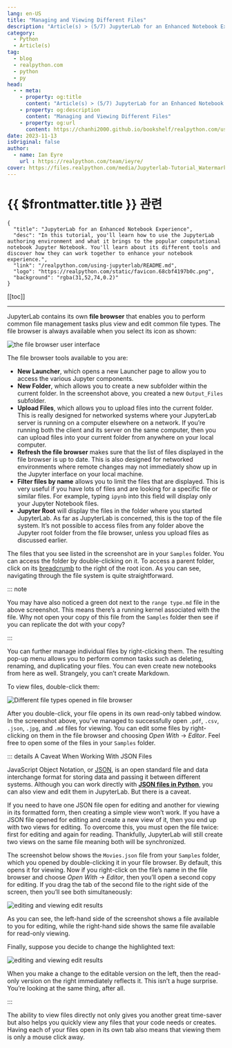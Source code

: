 ```yaml
---
lang: en-US
title: "Managing and Viewing Different Files"
description: "Article(s) > (5/7) JupyterLab for an Enhanced Notebook Experience"
category:
  - Python
  - Article(s)
tag:
  - blog
  - realpython.com
  - python
  - py
head:
  - - meta:
    - property: og:title
      content: "Article(s) > (5/7) JupyterLab for an Enhanced Notebook Experience"
    - property: og:description
      content: "Managing and Viewing Different Files"
    - property: og:url
      content: https://chanhi2000.github.io/bookshelf/realpython.com/using-jupyterlab/managing-and-viewing-different-files.html
date: 2023-11-13
isOriginal: false
author:
  - name: Ian Eyre
    url : https://realpython.com/team/ieyre/
cover: https://files.realpython.com/media/Jupyterlab-Tutorial_Watermarked.e68ba3554953.jpg
---
```


# {{ $frontmatter.title }} 관련

```component VPCard
{
  "title": "JupyterLab for an Enhanced Notebook Experience",
  "desc": "In this tutorial, you'll learn how to use the JupyterLab authoring environment and what it brings to the popular computational notebook Jupyter Notebook. You'll learn about its different tools and discover how they can work together to enhance your notebook experience.",
  "link": "/realpython.com/using-jupyterlab/README.md",
  "logo": "https://realpython.com/static/favicon.68cbf4197b0c.png",
  "background": "rgba(31,52,74,0.2)"
}
```

[[toc]]

---

<SiteInfo
  name="JupyterLab for an Enhanced Notebook Experience"
  desc="In this tutorial, you'll learn how to use the JupyterLab authoring environment and what it brings to the popular computational notebook Jupyter Notebook. You'll learn about its different tools and discover how they can work together to enhance your notebook experience."
  url="https://realpython.com/using-jupyterlab#managing-and-viewing-different-files"
  logo="https://realpython.com/static/favicon.68cbf4197b0c.png"
  preview="https://files.realpython.com/media/Jupyterlab-Tutorial_Watermarked.e68ba3554953.jpg"/>

JupyterLab contains its own **file browser** that enables you to perform common file management tasks plus view and edit common file types. The file browser is always available when you select its icon as shown:

![the file browser user interface](https://files.realpython.com/media/ie-file-browser-interfaceCR.c29ca45aeb3c.png)

The file browser tools available to you are:

- **New Launcher**, which opens a new Launcher page to allow you to access the various Jupyter components.
- **New Folder**, which allows you to create a new subfolder within the current folder. In the screenshot above, you created a new <VPIcon icon="fas fa-folder-open"/>`Output_Files` subfolder.
- **Upload Files**, which allows you to upload files into the current folder. This is really designed for networked systems where your JupyterLab server is running on a computer elsewhere on a network. If you’re running both the client and its server on the same computer, then you can upload files into your current folder from anywhere on your local computer.
- **Refresh the file browser** makes sure that the list of files displayed in the file browser is up to date. This is also designed for networked environments where remote changes may not immediately show up in the Jupyter interface on your local machine.
- **Filter files by name** allows you to limit the files that are displayed. This is very useful if you have lots of files and are looking for a specific file or similar files. For example, typing `ipynb` into this field will display only your Jupyter Notebook files.
- **Jupyter Root** will display the files in the folder where you started JupyterLab. As far as JupyterLab is concerned, this is the top of the file system. It’s not possible to access files from any folder above the Jupyter root folder from the file browser, unless you upload files as discussed earlier.

The files that you see listed in the screenshot are in your <VPIcon icon="fas fa-folder-open"/>`Samples` folder. You can access the folder by double-clicking on it. To access a parent folder, click on its [<VPIcon icon="fa-brands fa-wikipedia-w"/>breadcrumb](https://en.wikipedia.org/wiki/Breadcrumb_navigation) to the right of the root icon. As you can see, navigating through the file system is quite straightforward.

::: note

You may have also noticed a green dot next to the <VPIcon icon="fa-brands fa-markdown"/>`range type.md` file in the above screenshot. This means there’s a running kernel associated with the file. Why not open your copy of this file from the <VPIcon icon="fas fa-folder-open"/>`Samples` folder then see if you can replicate the dot with your copy?

:::

You can further manage individual files by right-clicking them. The resulting pop-up menu allows you to perform common tasks such as deleting, renaming, and duplicating your files. You can even create new notebooks from here as well. Strangely, you can’t create Markdown.

To view files, double-click them:

![Different file types opened in file browser](https://files.realpython.com/media/ie-opening-various-file-typesCR.72ed4635a3a2.png)

After you double-click, your file opens in its own read-only tabbed window. In the screenshot above, you’ve managed to successfully open `.pdf`, `.csv`, `.json`, `.jpg`, and `.md` files for viewing. You can edit some files by right-clicking on them in the file browser and choosing *Open With* → *Editor*. Feel free to open some of the files in your `Samples` folder.

::: details A Caveat When Working With JSON Files

JavaScript Object Notation, or [<VPIcon icon="fa-brands fa-wikipedia-w"/>JSON](https://en.wikipedia.org/wiki/JSON), is an open standard file and data interchange format for storing data and passing it between different systems. Although you can work directly with [**JSON files in Python**](/realpython.com/python-json/README.md), you can also view and edit them in JupyterLab. But there is a caveat.

If you need to have one JSON file open for editing and another for viewing in its formatted form, then creating a simple view won’t work. If you have a JSON file opened for editing and create a new view of it, then you end up with two views for editing. To overcome this, you must open the file twice: first for editing and again for reading. Thankfully, JupyterLab will still create two views on the same file meaning both will be synchronized.

The screenshot below shows the <VPIcon icon="iconfont icon-json"/>`Movies.json` file from your <VPIcon icon="fas fa-folder-open"/>`Samples` folder, which you opened by double-clicking it in your file browser. By default, this opens it for viewing. Now if you right-click on the file’s name in the file browser and choose *Open With* → *Editor*, then you’ll open a second copy for editing. If you drag the tab of the second file to the right side of the screen, then you’ll see both simultaneously:

![editing and viewing edit results](https://files.realpython.com/media/ie-edit-and-viewCR-a.8d0a2ed7e387.png)

As you can see, the left-hand side of the screenshot shows a file available to you for editing, while the right-hand side shows the same file available for read-only viewing.

Finally, suppose you decide to change the highlighted text:

![editing and viewing edit results](https://files.realpython.com/media/ie-edit-and-viewCR-b.e90b79ba5c49.png)

When you make a change to the editable version on the left, then the read-only version on the right immediately reflects it. This isn’t a huge surprise. You’re looking at the same thing, after all.

:::

The ability to view files directly not only gives you another great time-saver but also helps you quickly view any files that your code needs or creates. Having each of your files open in its own tab also means that viewing them is only a mouse click away.
